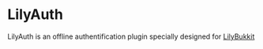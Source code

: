 # LilyAuth

LilyAuth is an offline authentification plugin specially designed for [LilyBukkit](https://lilybukkit.github.io/)
